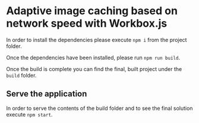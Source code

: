 # Adaptive image caching based on network speed with Workbox.js

In order to install the dependencies please execute `npm i` from the project folder.

Once the dependencies have been installed, please run `npm run build`.

Once the build is complete you can find the final, built project under the `build` folder.

## Serve the application
In order to serve the contents of the build folder and to see the final solution execute `npm start`.